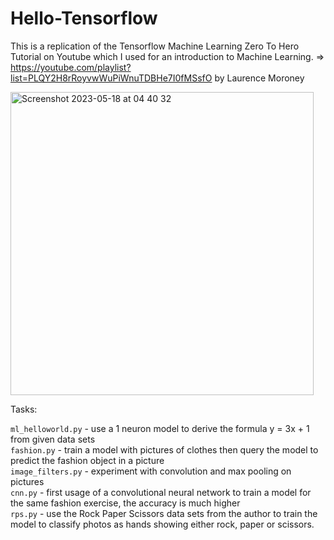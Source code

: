 # Hello-Tensorflow

This is a replication of the Tensorflow Machine Learning Zero To Hero Tutorial on Youtube which I used for an introduction to Machine Learning. => https://youtube.com/playlist?list=PLQY2H8rRoyvwWuPiWnuTDBHe7I0fMSsfO by Laurence Moroney

<img width="485" alt="Screenshot 2023-05-18 at 04 40 32" src="https://github.com/dmihai1337/Hello-Tensorflow/assets/56593368/805a8337-4eff-49ee-bd67-83c0fdcd7c8b">

Tasks:

`ml_helloworld.py` - use a 1 neuron model to derive the formula y = 3x + 1 from given data sets\
`fashion.py` - train a model with pictures of clothes then query the model to predict the fashion object in a picture\
`image_filters.py` - experiment with convolution and max pooling on pictures\
`cnn.py` - first usage of a convolutional neural network to train a model for the same fashion exercise, the accuracy is much higher\
`rps.py` - use the Rock Paper Scissors data sets from the author to train the model to classify photos as hands showing either rock, paper or scissors. 
